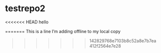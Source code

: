 ﻿# testrepo2

<<<<<<< HEAD
hello

=======
This is a line I’m adding offline to my local copy
>>>>>>> 142829768e7103b8c52a8e7b7ea412f2564e7e28

